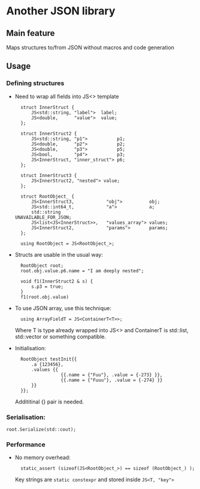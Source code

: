 # Another JSON library
## Main feature
Maps structures to/from JSON without macros and code generation
## Usage

### Defining structures

- Need to wrap all fields into JS<> template

        struct InnerStruct {
            JS<std::string, "label">  label;
            JS<double,      "value">  value;
        };

        struct InnerStruct2 {
            JS<std::string, "p1">           p1;
            JS<double,      "p2">           p2;
            JS<double,      "p3">           p5;
            JS<bool,        "p4">           p3;
            JS<InnerStruct, "inner_struct"> p6;
        };

        struct InnerStruct3 {
            JS<InnerStruct2, "nested"> value;
        };

        struct RootObject_ {
            JS<InnerStruct3,            "obj">          obj;
            JS<std::int64_t,            "a">            a;
            std::string                                 UNAVAILABLE_FOR_JSON;
            JS<list<JS<InnerStruct>>,   "values_array"> values;
            JS<InnerStruct2,            "params">       params;
        };

        using RootObject = JS<RootObject_>;

- Structs are usable in the usual way:

        RootObject root;
        root.obj.value.p6.name = "I am deeply nested";

        void f1(InnerStruct2 & s) {
            s.p3 = true;
        }
        f1(root.obj.value)

- To use JSON array, use this technique:

        using ArrayFieldT = JS<ContainerT<T>>;
    Where T is type already wrapped into JS<> and ContainerT is std::list, std::vector or something compatible.

- Initialisation:

        RootObject testInit{{
            .a {123456},
            .values {{
                       {{.name = {"Fuu"}, .value = {-273} }},
                       {{.name = {"Fuuu"}, .value = {-274} }}
            }}
        }};
    Addititinal {} pair is needed.
### Serialisation:
    
    root.Serialize(std::cout);

### Performance
- No memory overhead:

        static_assert (sizeof(JS<RootObject_>) == sizeof (RootObject_) );
    Key strings are ```static constexpr``` and stored inside ```JS<T, "key">```